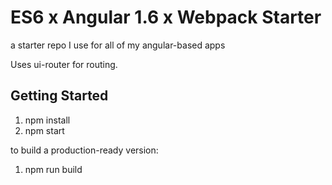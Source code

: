 # ES6 x Angular 1.6 x Webpack Starter

a starter repo I use for all of my angular-based apps

Uses ui-router for routing.

## Getting Started
1. npm install
2. npm start



to build a production-ready version:
1. npm run build
